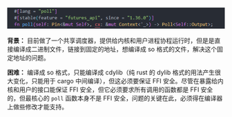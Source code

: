 
![](../assets/polltrait.PNG)

**背景：** 目前做了一个共享调度器，提供给内核和用户进程协程运行时，但是是直接编译成二进制文件，链接到固定的地址，想编译成 so 格式的文件，解决这个固定地址的问题。

**困难：** 编译成 so 格式，只能编译成 cdylib（纯 rust 的 dylib 格式的用法产生很大变化，只能用于 cargo 中间编译），但这必须要保证 FFI 安全。尽管在暴露给内核和用户的接口能保证 FFI 安全，但它必须要求所有调用的函数都是 FFI 安全的，但最核心的 `poll` 函数本身不是 FFI 安全，问题的关键在此，必须得在编译器上做些修改才能支持。